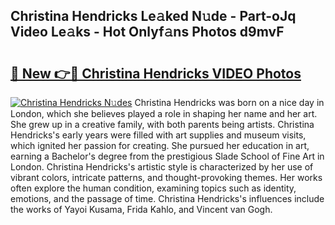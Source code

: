 ## Christina Hendricks Le𝚊ked N𝚞de - Part-oJq Video Le𝚊ks - Hot Onlyf𝚊ns Photos d9mvF

# <h2><a href="http://ab55879.deff.icu/?id=Christina+Hendricks">🔗 New 👉🔴 Christina Hendricks VIDEO Photos</a></h2>

[![Christina Hendricks N𝚞des](https://i.imgur.com/rIISA9y.gif)](http://ab55879.deff.icu/?id=Christina+Hendricks)
Christina Hendricks was born on a nice day in London, which she believes played a role in shaping her name and her art. She grew up in a creative family, with both parents being artists. Christina Hendricks's early years were filled with art supplies and museum visits, which ignited her passion for creating. She pursued her education in art, earning a Bachelor's degree from the prestigious Slade School of Fine Art in London. Christina Hendricks's artistic style is characterized by her use of vibrant colors, intricate patterns, and thought-provoking themes. Her works often explore the human condition, examining topics such as identity, emotions, and the passage of time. Christina Hendricks's influences include the works of Yayoi Kusama, Frida Kahlo, and Vincent van Gogh.
